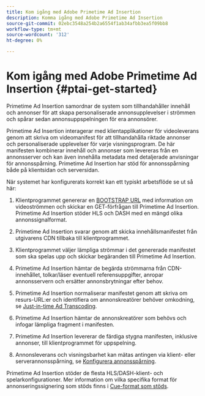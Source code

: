 ```yaml
---
title: Kom igång med Adobe Primetime Ad Insertion
description: Komma igång med Adobe Primetime Ad Insertion
source-git-commit: 02ebc3548a254b2a6554f1ab34afbb3ea5f09bb8
workflow-type: tm+mt
source-wordcount: '312'
ht-degree: 0%

---
```


# Kom igång med Adobe Primetime Ad Insertion {#ptai-get-started}

Primetime Ad Insertion samordnar de system som tillhandahåller innehåll och annonser för att skapa personaliserade annonsupplevelser i strömmen och spårar sedan annonsuppspelningen för era annonsörer.

Primetime Ad Insertion interagerar med klientapplikationer för videoleverans genom att skriva om videomanifest för att tillhandahålla riktade annonser och personaliserade upplevelser för varje visningsprogram. De här manifesten kombinerar innehåll och annonser som levereras från en annonsserver och kan även innehålla metadata med detaljerade anvisningar för annonsspårning. Primetime Ad Insertion har stöd för annonsspårning både på klientsidan och serversidan.

När systemet har konfigurerats korrekt kan ett typiskt arbetsflöde se ut så här:

1. Klientprogrammet genererar en [BOOTSTRAP URL](/help/primetime-ad-insertion/technical-reference/bootstrap-api.md) med information om videoströmmen och skickar en GET-förfrågan till Primetime Ad Insertion.  Primetime Ad Insertion stöder HLS och DASH med en mängd olika annonssignalformat.

1. Primetime Ad Insertion svarar genom att skicka innehållsmanifestet från utgivarens CDN tillbaka till klientprogrammet.

1. Klientprogrammet väljer lämpliga strömmar i det genererade manifestet som ska spelas upp och skickar begäranden till Primetime Ad Insertion.

1. Primetime Ad Insertion hämtar de begärda strömmarna från CDN-innehållet, tolkar/läser eventuell referensuppgifter, anropar annonsservern och ersätter annonsbrytningar efter behov.

1. Primetime Ad Insertion normaliserar manifestet genom att skriva om resurs-URL:er och identifiera om annonskreatörer behöver omkodning, se [Just-in-time Ad Transcoding](/help/primetime-ad-insertion/just-in-time-transcoding/jit-transcoding-overview.md).

1. Primetime Ad Insertion hämtar de annonskreatörer som behövs och infogar lämpliga fragment i manifesten.

1. Primetime Ad Insertion levererar de färdiga stygna manifesten, inklusive annonser, till klientprogrammet för uppspelning.

1. Annonsleverans och visningsbarhet kan mätas antingen via klient- eller serverannonsspårning, se [Konfigurera annonsspårning](/help/primetime-ad-insertion/getting-started/set-up-ad-tracking.md).

Primetime Ad Insertion stöder de flesta HLS/DASH-klient- och spelarkonfigurationer. Mer information om vilka specifika format för annonseringssignering som stöds finns i [Cue-format som stöds](/help/primetime-ad-insertion/getting-started/ad-insertion-live-linear-stream.md).
